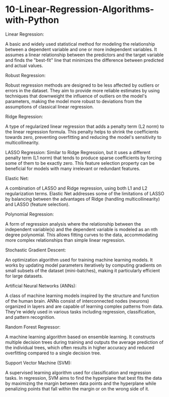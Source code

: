 # 10-Linear-Regression-Algorithms-with-Python

Linear Regression:

A basic and widely used statistical method for modeling the relationship between a dependent variable and one or more independent variables. It assumes a linear relationship between the predictors and the target variable and finds the "best-fit" line that minimizes the difference between predicted and actual values.

Robust Regression:

Robust regression methods are designed to be less affected by outliers or errors in the dataset. They aim to provide more reliable estimates by using techniques that downweight the influence of outliers on the model's parameters, making the model more robust to deviations from the assumptions of classical linear regression.

Ridge Regression:

A type of regularized linear regression that adds a penalty term (L2 norm) to the linear regression formula. This penalty helps to shrink the coefficients towards zero, preventing overfitting and reducing the model's sensitivity to multicollinearity.

LASSO Regression:
Similar to Ridge Regression, but it uses a different penalty term (L1 norm) that tends to produce sparse coefficients by forcing some of them to be exactly zero. This feature selection property can be beneficial for models with many irrelevant or redundant features.

Elastic Net:

A combination of LASSO and Ridge regression, using both L1 and L2 regularization terms. Elastic Net addresses some of the limitations of LASSO by balancing between the advantages of Ridge (handling multicollinearity) and LASSO (feature selection).

Polynomial Regression:

A form of regression analysis where the relationship between the independent variable(s) and the dependent variable is modeled as an nth degree polynomial. This allows fitting curves to the data, accommodating more complex relationships than simple linear regression.

Stochastic Gradient Descent:

An optimization algorithm used for training machine learning models. It works by updating model parameters iteratively by computing gradients on small subsets of the dataset (mini-batches), making it particularly efficient for large datasets.

Artificial Neural Networks (ANNs):

A class of machine learning models inspired by the structure and function of the human brain. ANNs consist of interconnected nodes (neurons) organized in layers and are capable of learning complex patterns from data. They're widely used in various tasks including regression, classification, and pattern recognition.

Random Forest Regressor:

A machine learning algorithm based on ensemble learning. It constructs multiple decision trees during training and outputs the average prediction of the individual trees, which often results in higher accuracy and reduced overfitting compared to a single decision tree.

Support Vector Machine (SVM):

A supervised learning algorithm used for classification and regression tasks. In regression, SVM aims to find the hyperplane that best fits the data by maximizing the margin between data points and the hyperplane while penalizing points that fall within the margin or on the wrong side of it.
